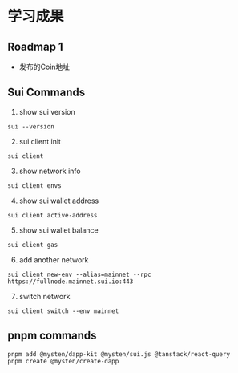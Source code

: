 # 学习成果

## Roadmap 1
- 发布的Coin地址


## Sui Commands

1. show sui version

```
sui --version
```

2. sui client init

```
sui client
```

3. show network info

```
sui client envs
```

4. show sui wallet address

```
sui client active-address
```

5. show sui wallet balance

```
sui client gas
```

6. add another network

```
sui client new-env --alias=mainnet --rpc https://fullnode.mainnet.sui.io:443
```

7. switch network

```
sui client switch --env mainnet
```


## pnpm commands

```
pnpm add @mysten/dapp-kit @mysten/sui.js @tanstack/react-query
pnpm create @mysten/create-dapp
```